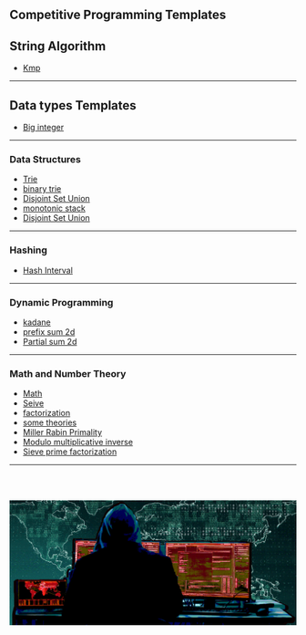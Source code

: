 ## Competitive Programming Templates 

 
## String Algorithm
- [Kmp](https://github.com/GergesHany/CP-Templates/blob/master/KMP.cpp)
 
 <hr>
 
 ## Data types Templates
 
 - [Big integer](https://github.com/GergesHany/CP-Templates/blob/master/Big%20integer.cpp)
 
 <hr>
 
 
 
 
 ### Data Structures
- [Trie](https://github.com/GergesHany/CP-Templates/blob/master/Trie.cpp)
- [binary trie](https://github.com/GergesHany/CP-Templates/blob/master/binary_trie.cpp)
- [Disjoint Set Union](https://github.com/GergesHany/CP-Templates/blob/master/Dsu.cpp)
- [monotonic stack](https://github.com/GergesHany/CP-Templates/blob/master/monotonic%20stack.cpp)
- [Disjoint Set Union](https://github.com/GergesHany/CP-Templates/blob/master/DSU.cpp)

<hr>

### Hashing
- [Hash Interval](https://github.com/GergesHany/CP-Templates/blob/master/Hash.cpp)

<hr>

### Dynamic Programming
- [kadane](https://github.com/GergesHany/CP-Templates/blob/master/kadane.cpp)
- [prefix sum 2d](https://github.com/GergesHany/CP-Templates/blob/master/prefix_2D.cpp)
- [Partial sum 2d](https://github.com/GergesHany/CP-Templates/blob/master/Partial_sum_2d.cpp)

<hr>

### Math and Number Theory
- [Math](https://github.com/GergesHany/CP-Templates/blob/master/some_math.cpp)
- [Seive](https://github.com/GergesHany/CP-Templates/blob/master/Seive.cpp)
- [factorization](https://github.com/GergesHany/CP-Templates/blob/master/factorization.cpp)
- [some theories](https://github.com/GergesHany/CP-Templates/blob/master/some_theories.cpp)
- [Miller Rabin Primality](https://github.com/GergesHany/CP-Templates/blob/master/Miller_Rabin_Primality.cpp)
- [Modulo multiplicative inverse](https://github.com/GergesHany/CP-Templates/blob/master/Modulo_multiplicative_inverse.cpp)
- [Sieve prime factorization](https://github.com/GergesHany/CP-Templates/blob/master/Seive%20Prime%20Factors.cpp)

<hr>
<br><br>

</details>
	
<picture> <img align="center" src="https://github.com/GergesHany/GergesHany/blob/main/00xWolf_2.gif" width = 650px></picture>
